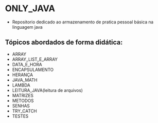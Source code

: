# ONLY_JAVA

- Repositorio dedicado ao armazenamento de pratica pessoal básica na linguagem java

## Tópicos abordados de forma didática: 

- ARRAY
- ARRAY_LIST_E_ARRAY
- DATA_E_HORA
- ENCAPSULAMENTO
- HERANÇA
- JAVA_MATH
- LAMBDA
- LEITURA_JAVA(leitura de arquivos)
- MATRIZES
- METODOS
- SENHAS
- TRY_CATCH
- TESTES

